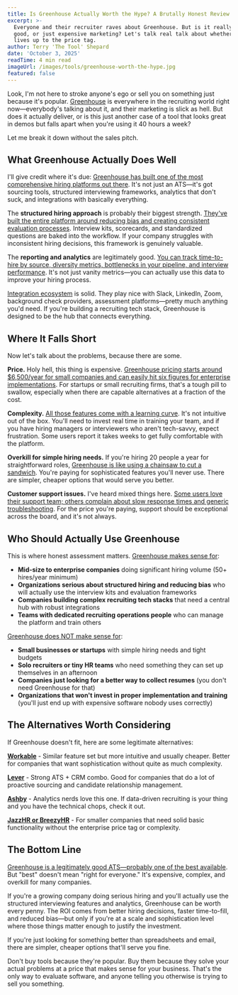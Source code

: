 ```yaml
---
title: Is Greenhouse Actually Worth the Hype? A Brutally Honest Review
excerpt: >-
  Everyone and their recruiter raves about Greenhouse. But is it really that
  good, or just expensive marketing? Let's talk real talk about whether this ATS
  lives up to the price tag.
author: Terry 'The Tool' Shepard
date: 'October 3, 2025'
readTime: 4 min read
imageUrl: /images/tools/greenhouse-worth-the-hype.jpg
featured: false
---
```


Look, I'm not here to stroke anyone's ego or sell you on something just because it's popular. [Greenhouse](https://www.greenhouse.com/) is everywhere in the recruiting world right now—everybody's talking about it, and their marketing is slick as hell. But does it actually deliver, or is this just another case of a tool that looks great in demos but falls apart when you're using it 40 hours a week?

Let me break it down without the sales pitch.

## What Greenhouse Actually Does Well

I'll give credit where it's due: [Greenhouse has built one of the most comprehensive hiring platforms out there](https://www.g2.com/products/greenhouse/reviews). It's not just an ATS—it's got sourcing tools, structured interviewing frameworks, analytics that don't suck, and integrations with basically everything.

The **structured hiring approach** is probably their biggest strength. [They've built the entire platform around reducing bias and creating consistent evaluation processes](https://www.greenhouse.com/structured-hiring). Interview kits, scorecards, and standardized questions are baked into the workflow. If your company struggles with inconsistent hiring decisions, this framework is genuinely valuable.

The **reporting and analytics** are legitimately good. [You can track time-to-hire by source, diversity metrics, bottlenecks in your pipeline, and interview performance](https://www.greenhouse.com/greenhouse-analytics). It's not just vanity metrics—you can actually use this data to improve your hiring process.

[Integration ecosystem](https://www.greenhouse.com/integrations) is solid. They play nice with Slack, LinkedIn, Zoom, background check providers, assessment platforms—pretty much anything you'd need. If you're building a recruiting tech stack, Greenhouse is designed to be the hub that connects everything.

## Where It Falls Short

Now let's talk about the problems, because there are some.

**Price.** Holy hell, this thing is expensive. [Greenhouse pricing starts around $6,500/year for small companies and can easily hit six figures for enterprise implementations](https://www.selectsoftwarereviews.com/buyer-guide/applicant-tracking-systems). For startups or small recruiting firms, that's a tough pill to swallow, especially when there are capable alternatives at a fraction of the cost.

**Complexity.** [All those features come with a learning curve](https://www.g2.com/products/greenhouse/reviews?filters[review_sentiment]=critical). It's not intuitive out of the box. You'll need to invest real time in training your team, and if you have hiring managers or interviewers who aren't tech-savvy, expect frustration. Some users report it takes weeks to get fully comfortable with the platform.

**Overkill for simple hiring needs.** If you're hiring 20 people a year for straightforward roles, [Greenhouse is like using a chainsaw to cut a sandwich](https://peoplemanagingpeople.com/tools/best-applicant-tracking-systems/). You're paying for sophisticated features you'll never use. There are simpler, cheaper options that would serve you better.

**Customer support issues.** I've heard mixed things here. [Some users love their support team; others complain about slow response times and generic troubleshooting](https://www.g2.com/products/greenhouse/reviews?filters[review_sentiment]=critical). For the price you're paying, support should be exceptional across the board, and it's not always.

## Who Should Actually Use Greenhouse

This is where honest assessment matters. [Greenhouse makes sense for](https://www.lever.co/blog/best-applicant-tracking-system/):

- **Mid-size to enterprise companies** doing significant hiring volume (50+ hires/year minimum)
- **Organizations serious about structured hiring and reducing bias** who will actually use the interview kits and evaluation frameworks
- **Companies building complex recruiting tech stacks** that need a central hub with robust integrations
- **Teams with dedicated recruiting operations people** who can manage the platform and train others

[Greenhouse does NOT make sense for](https://www.transformify.org/blog/contractor-management/15-best-applicant-tracking-systems-2025):

- **Small businesses or startups** with simple hiring needs and tight budgets
- **Solo recruiters or tiny HR teams** who need something they can set up themselves in an afternoon
- **Companies just looking for a better way to collect resumes** (you don't need Greenhouse for that)
- **Organizations that won't invest in proper implementation and training** (you'll just end up with expensive software nobody uses correctly)

## The Alternatives Worth Considering

If Greenhouse doesn't fit, here are some legitimate alternatives:

[**Workable**](https://www.workable.com/) - Similar feature set but more intuitive and usually cheaper. Better for companies that want sophistication without quite as much complexity.

[**Lever**](https://www.lever.co/) - Strong ATS + CRM combo. Good for companies that do a lot of proactive sourcing and candidate relationship management.

[**Ashby**](https://www.ashbyhq.com/) - Analytics nerds love this one. If data-driven recruiting is your thing and you have the technical chops, check it out.

[**JazzHR or BreezyHR**](https://www.jazzhr.com/) - For smaller companies that need solid basic functionality without the enterprise price tag or complexity.

## The Bottom Line

[Greenhouse is a legitimately good ATS—probably one of the best available](https://www.recruiterslineup.com/best-ai-powered-ats-software/). But "best" doesn't mean "right for everyone." It's expensive, complex, and overkill for many companies.

If you're a growing company doing serious hiring and you'll actually use the structured interviewing features and analytics, Greenhouse can be worth every penny. The ROI comes from better hiring decisions, faster time-to-fill, and reduced bias—but only if you're at a scale and sophistication level where those things matter enough to justify the investment.

If you're just looking for something better than spreadsheets and email, there are simpler, cheaper options that'll serve you fine.

Don't buy tools because they're popular. Buy them because they solve your actual problems at a price that makes sense for your business. That's the only way to evaluate software, and anyone telling you otherwise is trying to sell you something.
